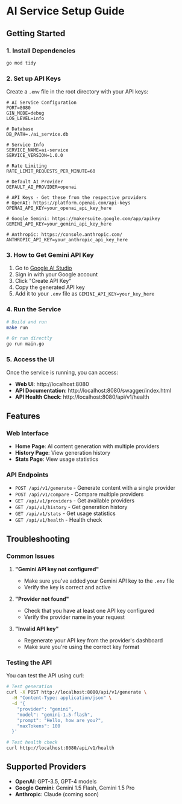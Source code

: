 # AI Service Setup Guide

## Getting Started

### 1. Install Dependencies
```bash
go mod tidy
```

### 2. Set up API Keys

Create a `.env` file in the root directory with your API keys:

```env
# AI Service Configuration
PORT=8080
GIN_MODE=debug
LOG_LEVEL=info

# Database
DB_PATH=./ai_service.db

# Service Info
SERVICE_NAME=ai-service
SERVICE_VERSION=1.0.0

# Rate Limiting
RATE_LIMIT_REQUESTS_PER_MINUTE=60

# Default AI Provider
DEFAULT_AI_PROVIDER=openai

# API Keys - Get these from the respective providers
# OpenAI: https://platform.openai.com/api-keys
OPENAI_API_KEY=your_openai_api_key_here

# Google Gemini: https://makersuite.google.com/app/apikey
GEMINI_API_KEY=your_gemini_api_key_here

# Anthropic: https://console.anthropic.com/
ANTHROPIC_API_KEY=your_anthropic_api_key_here
```

### 3. How to Get Gemini API Key

1. Go to [Google AI Studio](https://makersuite.google.com/app/apikey)
2. Sign in with your Google account
3. Click "Create API Key"
4. Copy the generated API key
5. Add it to your `.env` file as `GEMINI_API_KEY=your_key_here`

### 4. Run the Service

```bash
# Build and run
make run

# Or run directly
go run main.go
```

### 5. Access the UI

Once the service is running, you can access:

- **Web UI**: http://localhost:8080
- **API Documentation**: http://localhost:8080/swagger/index.html
- **API Health Check**: http://localhost:8080/api/v1/health

## Features

### Web Interface
- **Home Page**: AI content generation with multiple providers
- **History Page**: View generation history
- **Stats Page**: View usage statistics

### API Endpoints
- `POST /api/v1/generate` - Generate content with a single provider
- `POST /api/v1/compare` - Compare multiple providers
- `GET /api/v1/providers` - Get available providers
- `GET /api/v1/history` - Get generation history
- `GET /api/v1/stats` - Get usage statistics
- `GET /api/v1/health` - Health check

## Troubleshooting

### Common Issues

1. **"Gemini API key not configured"**
   - Make sure you've added your Gemini API key to the `.env` file
   - Verify the key is correct and active

2. **"Provider not found"**
   - Check that you have at least one API key configured
   - Verify the provider name in your request

3. **"Invalid API key"**
   - Regenerate your API key from the provider's dashboard
   - Make sure you're using the correct key format

### Testing the API

You can test the API using curl:

```bash
# Test generation
curl -X POST http://localhost:8080/api/v1/generate \
  -H "Content-Type: application/json" \
  -d '{
    "provider": "gemini",
    "model": "gemini-1.5-flash",
    "prompt": "Hello, how are you?",
    "maxTokens": 100
  }'

# Test health check
curl http://localhost:8080/api/v1/health
```

## Supported Providers

- **OpenAI**: GPT-3.5, GPT-4 models
- **Google Gemini**: Gemini 1.5 Flash, Gemini 1.5 Pro
- **Anthropic**: Claude (coming soon) 